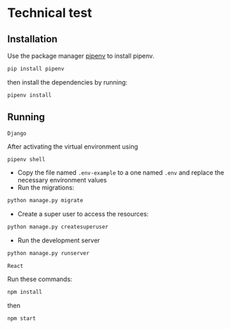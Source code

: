 # Technical test

## Installation

Use the package manager [pipenv](https://pypi.org/project/pipenv/) to install pipenv.

```bash
pip install pipenv
```

then install the dependencies by running:
```bash
pipenv install
```

## Running

```Django```

After activating the virtual environment using  
```bash
pipenv shell
```
- Copy the file named ```.env-example``` to a one named ```.env``` and replace the necessary environment values
- Run the migrations:
```bash
python manage.py migrate
```
- Create a super user to access the resources:
```bash
python manage.py createsuperuser
```
- Run the development server
```bash
python manage.py runserver
```

```React```

Run these commands:
```bash
npm install
```
then
```bash
npm start
```
